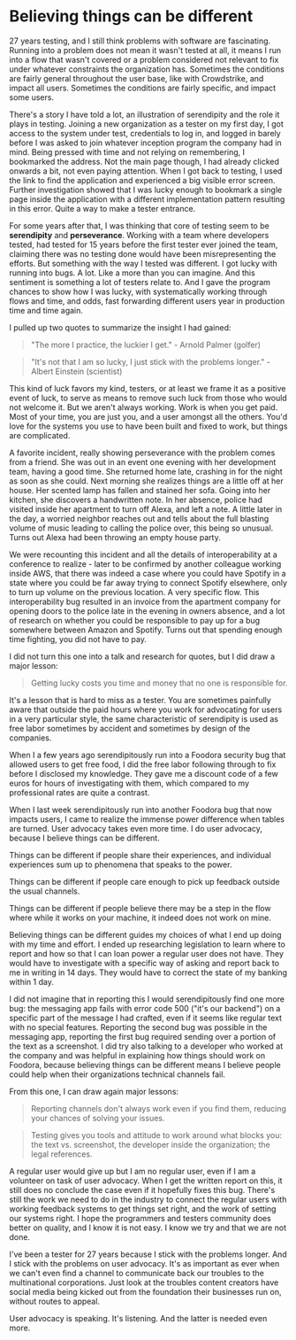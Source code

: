 # Believing things can be different

27 years testing, and I still think problems with software are fascinating. Running into a problem does not mean it wasn't tested at all, it means I run into a flow that wasn't covered or a problem considered not relevant to fix under whatever constraints the organization has. Sometimes the conditions are fairly general throughout the user base, like with Crowdstrike, and impact all users. Sometimes the conditions are fairly specific, and impact some users. 

There's a story I have told a lot, an illustration of serendipity and the role it plays in testing. Joining a new organization as a tester on my first day, I got access to the system under test, credentials to log in, and logged in barely before I was asked to join whatever inception program the company had in mind. Being pressed with time and not relying on remembering, I bookmarked the address. Not the main page though, I had already clicked onwards a bit, not even paying attention. When I got back to testing, I used the link to find the application and experienced a big visible error screen. Further investigation showed that I was lucky enough to bookmark a single page inside the application with a different implementation pattern resulting in this error. Quite a way to make a tester entrance. 

For some years after that, I was thinking that core of testing seem to be **serendipity** and **perseverance**. Working with a team where developers tested, had tested for 15 years before the first tester ever joined the team, claiming there was no testing done would have been misrepresenting the efforts. But something with the way I tested was different. I got lucky with running into bugs. A lot. Like a more than you can imagine. And this sentiment is something a lot of testers relate to. And I gave the program chances to show how I was lucky, with systematically working through flows and time, and odds, fast forwarding different users year in production time and time again. 

I pulled up two quotes to summarize the insight I had gained: 

> "The more I practice, the luckier I get." - Arnold Palmer (golfer)

> "It's not that I am so lucky, I just stick with the problems longer." - Albert Einstein (scientist)

This kind of luck favors my kind, testers, or at least we frame it as a positive event of luck, to serve as means to remove such luck from those who would not welcome it. But we aren't always working. Work is when you get paid. Most of your time, you are just you, and a user amongst all the others. You'd love for the systems you use to have been built and fixed to work, but things are complicated.

A favorite incident, really showing perseverance with the problem comes from a friend. She was out in an event one evening with her development team, having a good time. She returned home late, crashing in for the night as soon as she could. Next morning she realizes things are a little off at her house. Her scented lamp has fallen and stained her sofa. Going into her kitchen, she discovers a handwritten note. In her absence, police had visited inside her apartment to turn off Alexa, and left a note. A little later in the day, a worried neighbor reaches out and tells about the full blasting volume of music leading to calling the police over, this being so unusual. Turns out Alexa had been throwing an empty house party. 

We were recounting this incident and all the details of interoperability at a conference to realize - later to be confirmed by another colleague working inside AWS, that there was indeed a case where you could have Spotify in a state where you could be far away trying to connect Spotify elsewhere, only to turn up volume on the previous location. A very specific flow. This interoperability bug resulted in an invoice from the apartment company for opening doors to the police late in the evening in owners absence, and a lot of research on whether you could be responsible to pay up for a bug somewhere between Amazon and Spotify. Turns out that spending enough time fighting, you did not have to pay. 

I did not turn this one into a talk and research for quotes, but I did draw a major lesson: 

> Getting lucky costs you time and money that no one is responsible for. 

It's a lesson that is hard to miss as a tester. You are sometimes painfully aware that outside the paid hours where you work for advocating for users in a very particular style, the same characteristic of serendipity is used as free labor sometimes by accident and sometimes by design of the companies. 

When I a few years ago serendipitously run into a Foodora security bug that allowed users to get free food, I did the free labor following through to fix before I disclosed my knowledge. They gave me a discount code of a few euros for hours of investigating with them, which compared to my professional rates are quite a contrast. 

When I last week serendipitously run into another Foodora bug that now impacts users, I came to realize the immense power difference when tables are turned. User advocacy takes even more time. I do user advocacy, because I believe things can be different. 

Things can be different if people share their experiences, and individual experiences sum up to phenomena that speaks to the power. 

Things can be different if people care enough to pick up feedback outside the usual channels. 

Things can be different if people believe there may be a step in the flow where while it works on your machine, it indeed does not work on mine. 

Believing things can be different guides my choices of what I end up doing with my time and effort. I ended up researching legislation to learn where to report and how so that I can loan power a regular user does not have. They would have to investigate with a specific way of asking and report back to me in writing in 14 days. They would have to correct the state of my banking within 1 day. 

I did not imagine that in reporting this I would serendipitously find one more bug: the messaging app fails with error code 500 ("it's our backend") on a specific part of the message I had crafted, even if it seems like regular text with no special features. Reporting the second bug was possible in the messaging app, reporting the first bug required sending over a portion of the text as a screenshot. I did try also talking to a developer who worked at the company and was helpful in explaining how things should work on Foodora, because believing things can be different means I believe people could help when their organizations technical channels fail. 

From this one, I can draw again major lessons: 

> Reporting channels don't always work even if you find them, reducing your chances of solving your issues.

> Testing gives you tools and attitude to work around what blocks you: the text vs. screenshot, the developer inside the organization; the legal references.

A regular user would give up but I am no regular user, even if I am a volunteer on task of user advocacy. When I get the written report on this, it still does no conclude the case even if it hopefully fixes this bug. There's still the work we need to do in the industry to connect the regular users with working feedback systems to get things set right, and the work of setting our systems right. I hope the programmers and testers community does better on quality, and I know it is not easy. I know we try and that we are not done. 

I've been a tester for 27 years because I stick with the problems longer. And I stick with the problems on user advocacy. It's as important as ever when we can't even find a channel to communicate back our troubles to the multinational corporations. Just look at the troubles content creators have social media being kicked out from the foundation their businesses run on, without routes to appeal. 

User advocacy is speaking. It's listening. And the latter is needed even more.  